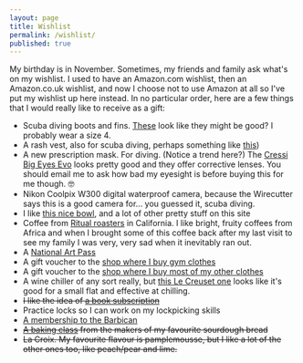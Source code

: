 ```yaml
---
layout: page
title: Wishlist
permalink: /wishlist/
published: true
---
```


My birthday is in November. Sometimes, my friends and family ask what's on my wishlist. I used to have an Amazon.com wishlist, then an Amazon.co.uk wishlist, and now I choose not to use Amazon at all so I've put my wishlist up here instead. In no particular order, here are a few things that I would really like to receive as a gift:

* Scuba diving boots and fins. [These](https://www.simplyscuba.com/products/scubapro-delta-5-0-boot) look like they might be good? I probably wear a size 4.
* A rash vest, also for scuba diving, perhaps something like [this](https://shop.aquanautscuba.co.uk/shop/diving/en/product/snorkel/clothing-and-accessories/cressi/rash-guard-lady-long-sleeves-12603))
* A new prescription mask. For diving. (Notice a trend here?) The [Cressi Big Eyes Evo](https://www.watersportswarehouse.co.uk/collections/snorkeling-prescription-lenses/products/cressi-big-eyes-evo-mask-corrective-lenses) looks pretty good and they offer corrective lenses. You should email me to ask how bad my eyesight is before buying this for me though. 🤓
* Nikon Coolpix W300 digital waterproof camera, because the Wirecutter says this is a good camera for... you guessed it, scuba diving.
* I like [this nice bowl](https://otherwild.com/collections/zero-waste-kitchen/products/ceramic-silicone-lunch-bowl), and a lot of other pretty stuff on this site
* Coffee from [Ritual roasters](https://www.ritualroasters.com) in California. I like bright, fruity coffees from Africa and when I brought some of this coffee back after my last visit to see my family I was very, very sad when it inevitably ran out.
* A [National Art Pass](https://www.artfund.org/national-art-pass)
* A gift voucher to the [shop where I buy gym clothes](https://www.sweatybetty.com/shop/gifts/gift-vouchers/sweaty-betty-gift-voucher-GIFTV_Grey.html)
* A gift voucher to the [shop where I buy most of my other clothes](https://www.toa.st/uk/category/gift+cards/gift+cards.htm)
* A wine chiller of any sort really, but [this Le Creuset one](https://www.lecreuset.co.uk/cooler-sleeve) looks like it's good for a small flat and effective at chilling.
* ~~I like the idea of [a book subscription](https://www.libreria-subscribe.com)~~
* Practice locks so I can work on my lockpicking skills
* [A membership to the Barbican](https://www.barbican.org.uk/join-support/membership)
* ~~[A baking class](https://www.thedustyknuckle.com/classes) from the makers of my favourite sourdough bread~~
* ~~La Croix. My favourite flavour is pamplemousse, but I like a lot of the other ones too, like peach/pear and lime.~~

